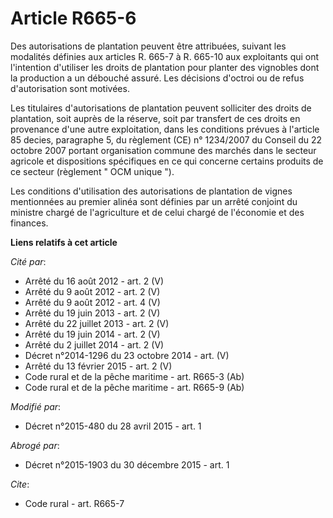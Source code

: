 # Article R665-6

Des autorisations de plantation peuvent être attribuées, suivant les modalités définies aux articles R. 665-7 à R. 665-10 aux
exploitants qui ont l'intention d'utiliser les droits de plantation pour planter des vignobles dont la production a un
débouché assuré. Les décisions d'octroi ou de refus d'autorisation sont motivées. 

Les titulaires d'autorisations de plantation peuvent solliciter des droits de plantation, soit auprès de la réserve, soit par
transfert de ces droits en provenance d'une autre exploitation, dans les conditions prévues à l'article 85 decies, paragraphe
5, du règlement (CE) n° 1234/2007 du Conseil du 22 octobre 2007 portant organisation commune des marchés dans le secteur
agricole et dispositions spécifiques en ce qui concerne certains produits de ce secteur (règlement  "    OCM unique "). 

Les conditions d'utilisation des autorisations de plantation de vignes mentionnées au premier alinéa sont définies par un
arrêté conjoint du ministre chargé de l'agriculture et de celui chargé de l'économie et des finances.

**Liens relatifs à cet article**

_Cité par_:

  - Arrêté du 16 août 2012 - art. 2 (V)
  - Arrêté du 9 août 2012 - art. 2 (V)
  - Arrêté du 9 août 2012 - art. 4 (V)
  - Arrêté du 19 juin 2013 - art. 2 (V)
  - Arrêté du 22 juillet 2013 - art. 2 (V)
  - Arrêté du 19 juin 2014 - art. 2 (V)
  - Arrêté du 2 juillet 2014 - art. 2 (V)
  - Décret n°2014-1296 du 23 octobre 2014 - art. (V)
  - Arrêté du 13 février 2015 - art. 2 (V)
  - Code rural et de la pêche maritime - art. R665-3 (Ab)
  - Code rural et de la pêche maritime - art. R665-9 (Ab)

_Modifié par_:

  - Décret n°2015-480 du 28 avril 2015 - art. 1

_Abrogé par_:

  - Décret n°2015-1903 du 30 décembre 2015 - art. 1

_Cite_:

  - Code rural - art. R665-7
